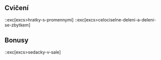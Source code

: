 ## Cvičení
::exc[excs>hratky-s-promennymi]
::exc[excs>celociselne-deleni-a-deleni-se-zbytkem]

## Bonusy
::exc[excs>sedacky-v-sale]
